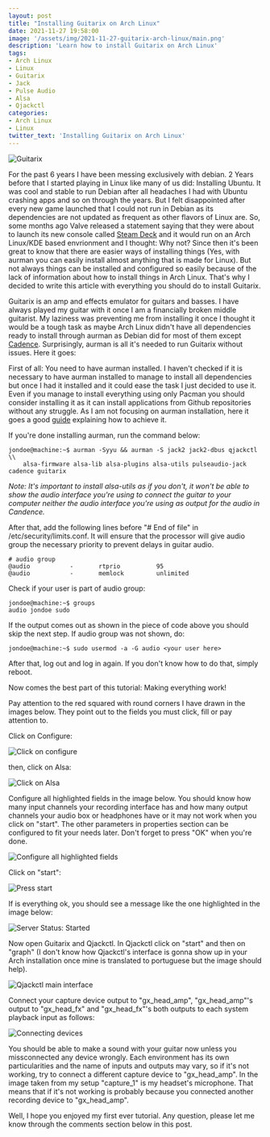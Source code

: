 ```yaml
---
layout: post
title: "Installing Guitarix on Arch Linux"
date: 2021-11-27 19:58:00
image: '/assets/img/2021-11-27-guitarix-arch-linux/main.png'
description: 'Learn how to install Guitarix on Arch Linux'
tags:
- Arch Linux
- Linux
- Guitarix
- Jack
- Pulse Audio
- Alsa
- Qjackctl
categories:
- Arch Linux
- Linux
twitter_text: 'Installing Guitarix on Arch Linux'
---
```


![Guitarix](/assets/img/2021-11-27-guitarix-arch-linux/main.png)

For the past 6 years I have been messing exclusively with debian. 2 Years before that I started playing in Linux like many of us did: Installing Ubuntu. It was cool and stable to run Debian after all headaches I had with Ubuntu crashing apps and so on through the years. But I felt disappointed after every new game launched that I could not run in Debian as its dependencies are not updated as frequent as other flavors of Linux are. So, some months ago Valve released a statement saying that they were about to launch its new console called [Steam Deck][steamdeck] and it would run on an Arch Linux/KDE based envrionment and I thought: Why not? Since then it's been great to know that there are easier ways of installing things (Yes, with aurman you can easily install almost anything that is made for Linux). But not always things can be installed and configured so easily because of the lack of information about how to install things in Arch Linux. That's why I decided to write this article with everything you should do to install Guitarix.

Guitarix is an amp and effects emulator for guitars and basses. I have always played my guitar with it once I am a financially broken middle guitarist. My laziness was preventing me from installing it once I thought it would be a tough task as maybe Arch Linux didn't have all dependencies ready to install through aurman as Debian did for most of them except [Cadence][cadence]. Surprisingly, aurman is all it's needed to run Guitarix without issues. Here it goes:

First of all: You need to have aurman installed. I haven't checked if it is necessary to have aurman installed to manage to install all dependencies but once I had it installed and it could ease the task I just decided to use it. Even if you manage to install everything using only Pacman you should consider installing it as it can install applications from Github repositories without any struggle. As I am not focusing on aurman installation, here it goes a good [guide][aurman-guide] explaining how to achieve it.

If you're done installing aurman, run the command below:

```console
jondoe@machine:~$ aurman -Syyu && aurman -S jack2 jack2-dbus qjackctl \\
    alsa-firmware alsa-lib alsa-plugins alsa-utils pulseaudio-jack cadence guitarix
```

*Note: It's important to install alsa-utils as if you don't, it won't be able to show the audio interface you're using to connect the guitar to your computer neither the audio interface you're using as output for the audio in Candence.*

After that, add the following lines before "# End of file" in /etc/security/limits.conf. It will ensure that the processor will give audio group the necessary priority to prevent delays in guitar audio.

```
# audio group
@audio           -       rtprio          95 
@audio           -       memlock         unlimited
```

Check if your user is part of audio group:

```console
jondoe@machine:~$ groups
audio jondoe sudo
```


If the output comes out as shown in the piece of code above you should skip the next step. If audio group was not shown, do:

```console
jondoe@machine:~$ sudo usermod -a -G audio <your user here>
```


After that, log out and log in again. If you don't know how to do that, simply reboot.

Now comes the best part of this tutorial: Making everything work!

Pay attention to the red squared with round corners I have drawn in the images below. They point out to the fields you must click, fill  or pay attention to.

Click on Configure:

![Click on configure](/assets/img/2021-11-27-guitarix-arch-linux/print1.png)

then, click on Alsa:

![Click on Alsa](/assets/img/2021-11-27-guitarix-arch-linux/print2.png)

Configure all highlighted fields in the image below. You should know how many input channels your recording interface has and how many output channels your audio box or headphones have or it may not work when you click on "start". The other parameters in properties section can be configured to fit your needs later. Don't forget to press "OK" when you're done.

![Configure all highlighted fields](/assets/img/2021-11-27-guitarix-arch-linux/print3.png)

Click on "start":

![Press start](/assets/img/2021-11-27-guitarix-arch-linux/print4.png)

If is everything ok, you should see a message like the one highlighted in the image below:

![Server Status: Started](/assets/img/2021-11-27-guitarix-arch-linux/print5.png)

Now open Guitarix and Qjackctl. In Qjackctl click on "start" and then on "graph" (I don't know how Qjackctl's interface is gonna show up in your Arch installation once mine is translated to portuguese but the image should help).

![Qjackctl main interface](/assets/img/2021-11-27-guitarix-arch-linux/print6.png)

Connect your capture device output to "gx_head_amp", "gx_head_amp"'s output to "gx_head_fx" and "gx_head_fx"'s both outputs to each system playback input as follows:

![Connecting devices](/assets/img/2021-11-27-guitarix-arch-linux/print7.png)

You should be able to make a sound with your guitar now unless you missconnected any device wrongly. Each environment has its own particularities and the name of inputs and outputs may vary, so if it's not working, try to connect a different capture device to "gx_head_amp". In the image taken from my setup "capture_1" is my headset's microphone. That means that if it's not working is probably because you connected another recording device to "gx_head_amp".

Well, I hope you enjoyed my first ever tutorial. Any question, please let me know through the comments section below in this post.

[steamdeck]: https://store.steampowered.com/steamdeck/
[cadence]: https://kx.studio/Applications:Cadence
[aurman-guide]: https://medium.com/nerd-for-tech/expert-on-linux-tips-and-tricks-series-by-ujjwal-kar-install-aur-packages-on-arch-linux-f91c6ff97f82